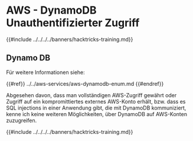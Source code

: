 # AWS - DynamoDB Unauthentifizierter Zugriff

{{#include ../../../../banners/hacktricks-training.md}}

## Dynamo DB

Für weitere Informationen siehe:

{{#ref}}
../../aws-services/aws-dynamodb-enum.md
{{#endref}}

Abgesehen davon, dass man vollständigen AWS-Zugriff gewährt oder Zugriff auf ein kompromittiertes externes AWS-Konto erhält, bzw. dass es SQL injections in einer Anwendung gibt, die mit DynamoDB kommuniziert, kenne ich keine weiteren Möglichkeiten, über DynamoDB auf AWS-Konten zuzugreifen.

{{#include ../../../../banners/hacktricks-training.md}}
